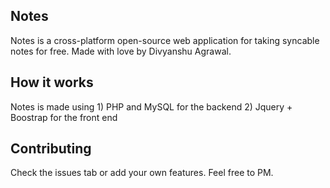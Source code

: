 Notes
-------

Notes is a cross-platform open-source web application for taking syncable notes for free. Made with love by Divyanshu Agrawal.


How it works
-------------

Notes is made using 1) PHP and MySQL for the backend 2) Jquery + Boostrap for the front end


Contributing
--------------

Check the issues tab or add your own features. Feel free to PM.
